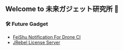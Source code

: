 ## Welcome to 未来ガジェット研究所 🙌

### 🛠️ Future Gadget
- [FeiShu Notification For Drone CI](https://github.com/futuregadgetlabx/drone-feishu)
- [JRebel License Server](https://jrebel.futuregadgetlabx.com/)
